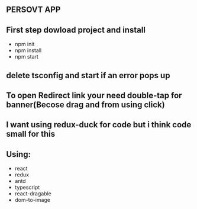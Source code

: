 ## PERSOVT APP

## First step dowload project and install
 - npm init 
 - npm install
 - npm start 

## delete tsconfig and start if an error pops up
## To open Redirect link your need double-tap for banner(Becose drag and from using click)
## I want using redux-duck for code but i think code small for this 

## Using: 
   - react
   - redux
   - antd
   - typescript 
   - react-dragable
   - dom-to-image
